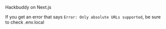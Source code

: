 Hackbuddy on Next.js

If you get an error that says `Error: Only absolute URLs supported`, be sure to check .env.local
